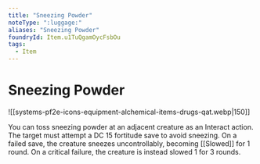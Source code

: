 ```yaml
---
title: "Sneezing Powder"
noteType: ":luggage:"
aliases: "Sneezing Powder"
foundryId: Item.u1TuQgamOycFsbOu
tags:
  - Item
---
```


# Sneezing Powder
![[systems-pf2e-icons-equipment-alchemical-items-drugs-qat.webp|150]]

You can toss sneezing powder at an adjacent creature as an Interact action. The target must attempt a DC 15 fortitude save to avoid sneezing. On a failed save, the creature sneezes uncontrollably, becoming [[Slowed]] for 1 round. On a critical failure, the creature is instead slowed 1 for 3 rounds.
